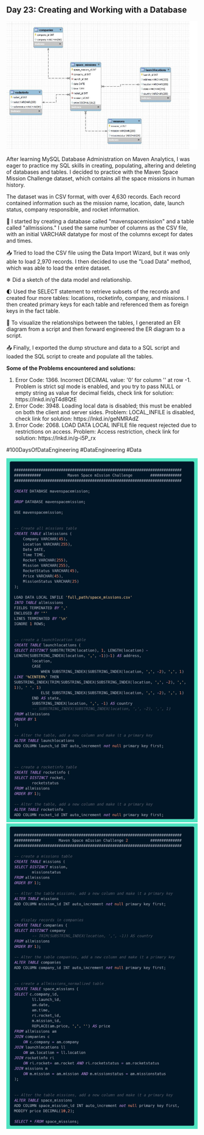 ## Day 23: Creating and Working with a Database

![Data Modelling](1699818724744.jpg)

After learning MySQL Database Administration on Maven Analytics, I was eager to practice my SQL skills in creating, populating, altering and deleting of databases and tables. I decided to practice with the Maven Space Mission Challenge dataset, which contains all the space missions in human history.
<p>The dataset was in CSV format, with over 4,630 records. Each record contained information such as the mission name, location, date, launch status, company responsible, and rocket information.</p>
<p>📝 I started by creating a database called "mavenspacemission" and a table called "allmissions." I used the same number of columns as the CSV file, with an initial VARCHAR datatype for most of the columns except for dates and times.</p>

<p>📥 Tried to load the CSV file using the Data Import Wizard, but it was only able to load 2,970 records. I then decided to use the "Load Data" method, which was able to load the entire dataset.</p>

<p>❄ Did a sketch of the data model and relationship.</p>

<p>🌓 Used the SELECT statement to retrieve subsets of the records and created four more tables: locations, rocketinfo, company, and missions. I then created primary keys for each table and referenced them as foreign keys in the fact table.</p>

<p>🔗 To visualize the relationships between the tables, I generated an ER diagram from a script and then forward engineered the ER diagram to a script.</p>

<p>📤 Finally, I exported the dump structure and data to a SQL script and loaded the SQL script to create and populate all the tables.</p>

**Some of the Problems encountered and solutions:**
<ol>
<li>Error Code: 1366. Incorrect DECIMAL value: '0' for column '' at row -1. Problem is strict sql mode is enabled, and you try to pass NULL or empty string as value for decimal fields, check link for solution: https://lnkd.in/gT4d8QtE</li>
<li>Error Code: 3948. Loading local data is disabled; this must be enabled on both the client and server sides. Problem: LOCAL_INFILE is disabled, check link for solution: https://lnkd.in/geNMRAdZ</li>
<li>Error Code: 2068. LOAD DATA LOCAL INFILE file request rejected due to restrictions on access. Problem: Access restriction, check link for solution: https://lnkd.in/g-i5P_rx</li>
</ol>

#100DaysOfDataEngineering #DataEngineering #Data

![Code snippet 1](1699818725138.jpg)
![Code snippet 1](1699818725223.jpg)
